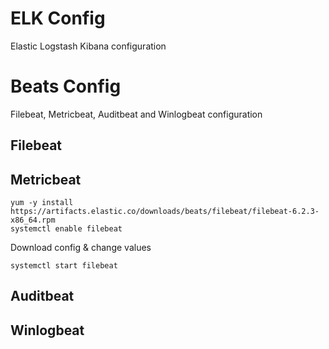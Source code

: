 # ELK Config
Elastic Logstash Kibana configuration


# Beats Config
Filebeat, Metricbeat, Auditbeat and Winlogbeat configuration

## Filebeat

## Metricbeat
```
yum -y install https://artifacts.elastic.co/downloads/beats/filebeat/filebeat-6.2.3-x86_64.rpm
systemctl enable filebeat
```

Download config & change values

```
systemctl start filebeat
```

## Auditbeat

## Winlogbeat
